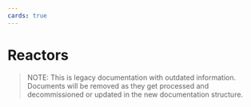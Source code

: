 ```yaml
---
cards: true
---
```


# Reactors

> NOTE: This is legacy documentation with outdated information.
> Documents will be removed as they get processed and decommissioned or updated in the new documentation structure.
